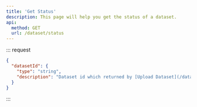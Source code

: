 ```yaml
---
title: 'Get Status'
description: This page will help you get the status of a dataset.
api:
  method: GET
  url: /dataset/status
---
```


::: request

```json [query]
{
  "datasetId": {
    "type": "string",
    "description": "Dataset id which returned by [Upload Dataset](/datasets/sync-upload) or [Import Dataset](/datasets/async-import)."
  }
}
```

:::

<!--@include: common-response.md-->
